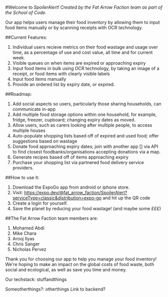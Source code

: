 #Welcome to _SpoilerAlert!_
_Created by the Fat Arrow Faction team as part of the School of Code._

Our app helps users manage their food inventory by allowing them to input food items manually or by scanning receipts with OCR technology.

##Current Features:

1. Individual users recieve metrics on their food wastage and usage over time, as a percentage of use and cost value, all time and for current week.
2. Visible queues on when items are expired or approaching expiry
3. Input food items in bulk using OCR technology, by taking an image of a receipt, or food items with clearly visible labels
4. Input food items manually
5. Provide an ordered list by expiry date, or expired.

##Roadmap:

1. Add social aspects so users, particularly those sharing households, can communicate in-app
2. Add multiple food storage options within one household, for example, fridge, freezer, cupboard; changing expiry dates as moved.
3. Allow users, such as carers looking after multiple people, to access multiple houses
4. Auto-populate shopping lists based off of expired and used food; offer suggestions based on wastage
5. Donate food approaching expiry dates; join with another app [] via API to find closest foodbanks/organisations accepting donations via a map.
6. Generate recipes based off of items approaching expiry
7. Purchase your shopping list via partnered food delivery service providers.

##How to use it:

1. Download the ExpoGo app from android or iphone store.
2. Visit: https://expo.dev/@fat_arrow_faction/SpoilerAlert?serviceType=classic&distribution=expo-go and hit up the QR code
3. Create a login for yourself.
4. Save the planet by reducing your food wastage! (and maybe some £££)

##The Fat Arrow Faction team members are:

1. Mohamed Abdi
2. Mike Chara
3. Arooj Ilyas
4. Chris Sanger
5. Nicholas Pervez

Thank you for choosing our app to help you manage your food inventory! We're hoping to make an impact on the global costs of food waste, both social and ecological, as well as save you time and money.

Our techstack:
stuffandthings

Someotherthings?:
otherthings
Link to backend?
